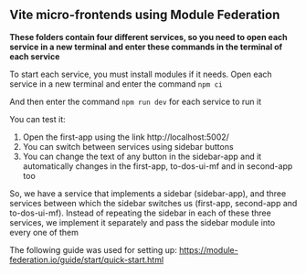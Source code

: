 ## Vite micro-frontends using Module Federation

**These folders contain four different services, so you need to open each service in a new terminal and enter these commands in the terminal of each service**

To start each service, you must install modules if it needs. Open each service in a new terminal and enter the command `npm ci`

And then enter the command `npm run dev` for each service to run it

You can test it:

1. Open the first-app using the link http://localhost:5002/ 
2. You can switch between services using sidebar buttons
3. You can change the text of any button in the sidebar-app and it automatically changes in the first-app, to-dos-ui-mf and in second-app too

So, we have a service that implements a sidebar (sidebar-app), and three services between which the sidebar switches us (first-app, second-app and to-dos-ui-mf). Instead of repeating the sidebar in each of these three services, we implement it separately and pass the sidebar module into every one of them

The following guide was used for setting up:
https://module-federation.io/guide/start/quick-start.html